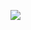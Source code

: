 [![](https://visitcount.itsvg.in/api?id=allpavel&label=Views&color=3&icon=0&pretty=true)](https://visitcount.itsvg.in)
